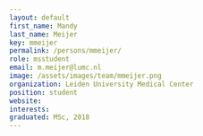 ```yaml
---
layout: default
first_name: Mandy
last_name: Meijer
key: mmeijer
permalink: /persons/mmeijer/
role: msstudent
email: m.meijer@lumc.nl
image: /assets/images/team/mmeijer.png
organization: Leiden University Medical Center
position: student
website:
interests:
graduated: MSc, 2018
---
```

